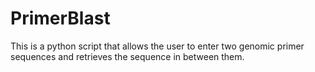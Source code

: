 # PrimerBlast
This is a python script that allows the user to enter two genomic primer sequences and retrieves the sequence in between them.
